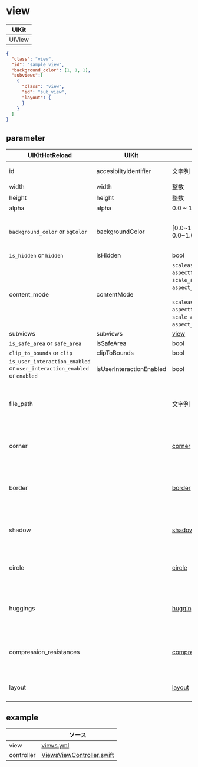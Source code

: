 # view

| UIKit |
| ---- |
| UIView |

```json
{
  "class": "view",
  "id": "sample_view",
  "background_color": [1, 1, 1],
  "subviews":[
    {
      "class": "view",
      "id": "sub_view",
      "layout": {
      }
    }
  ]
}
```

## parameter

|  UIKitHotReload | UIKit  | 型 | description |
| ---- | ---- | ---- | ---- |
| id | accesibiltyIdentifier | 文字列 | ユニークであること |
| width | width | 整数 | |
| height | height | 整数 | |
| alpha | alpha | 0.0 ~ 1.0 | | 
| `background_color` or `bgColor` | backgroundColor | [0.0\~1.0, 0.0\~1.0, 0.0\~1.0, 0.0\~1.0] | RGBAの順、 Aに指定がない場合は1.0になる |
| `is_hidden` or `hidden` |isHidden | bool | |
| content_mode | contentMode | `scaleaspectfill` or `aspectfill` or `scale_aspect_fill` or `aspect_fill` or `fill` <br><br> `scaleaspectfit` or `aspectfit` or `scale_aspect_fit` or `aspect_fit` or `fit` | |
| subviews | subviews | [view](#view) | |
| `is_safe_area` or `safe_area` | isSafeArea | bool | |
| `clip_to_bounds` or `clip` | clipToBounds | bool | |
| `is_user_interaction_enabled` or `user_interaction_enabled` or `enabled` | isUserInteractionEnabled | bool | |
| file_path | | 文字列 | コンポーネントとして分離させたjson/ymlファイルのパス |
| corner | | [corner](2-999.parameter.md#corner) | UIViewのlayerで角丸を付けるパラメータ |
| border | | [border](2-999.parameter.md#border) | UIViewのlayerでボーダーラインを引くパラメータ |
| shadow | | [shadow](2-999.parameter.md#shadow) | UIViewのlayerで影を書くパラメータ |
| circle | | [circle](2-999.parameter.md#circle) | UIViewのlayerで角丸にするパラメータ |
| huggings | | [huggings](2-999.parameter.md#huggings) | UIViewのContent Hugging Priorityのパラメータ |
| compression_resistances | | [compression_resistances](2-999.parameter.md#compression_resistances) | UIViewのCompression Resistance Priorityのパラメータ |
| layout |  | [layout](2-1.layout.md#layout) | AutoLayoutの制約のパラメータ |



## example

| | ソース |
| ---- | ---- | 
| view | [views.yml](../Example/UIKitHotReload/views/views.yml) |
| controller | [ViewsViewController.swift](../Example/UIKitHotReload/ViewController/ViewsViewController.swift) |



